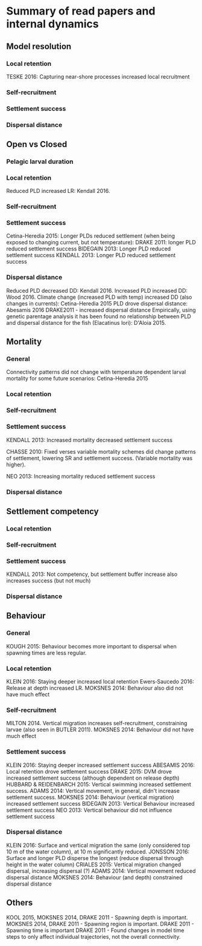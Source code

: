 # Summary of read papers and internal dynamics

## Model resolution

### Local retention

TESKE 2016: Capturing near-shore processes increased local recruitment

### Self-recruitment


### Settlement success


### Dispersal distance



## Open vs Closed

### Pelagic larval duration

### Local retention
Reduced PLD increased LR: Kendall 2016.

### Self-recruitment



### Settlement success

Cetina-Heredia 2015: Longer PLDs reduced settlement (when being exposed to changing current, but not temperature):
DRAKE 2011: longer PLD reduced settlement success
BIDEGAIN 2013: Longer PLD reduced settlement success
KENDALL 2013: Longer PLD reduced settlement success

### Dispersal distance

Reduced PLD decreased DD: Kendall 2016.
Increased PLD increased DD: Wood 2016.
Climate change (increased PLD with temp) increased DD (also changes in currents): Cetina-Heredia 2015
PLD drove dispersal distance: Abesamis 2016
DRAKE2011 - increased dispersal distance
Empirically, using genetic parentage analysis it has been found no relationship between PLD and dispersal distance for the fish (Elacatinus lori): D'Aloia 2015.

## Mortality

### General

Connectivity patterns did not change with temperature dependent larval mortality for some future scenarios: Cetina-Heredia 2015

### Local retention

### Self-recruitment

### Settlement success

KENDALL 2013: Increased mortality decreased settlement success

CHASSE 2010: Fixed verses variable mortality schemes did change patterns of settlement, lowering SR and settlement success. (Variable mortality was higher).

NEO 2013: Increasing mortality reduced settlement success

### Dispersal distance

## Settlement competency

### Local retention

### Self-recruitment

### Settlement success

KENDALL 2013: Not competency, but settlement buffer increase also increases success (but not much)

### Dispersal distance

## Behaviour

### General

KOUGH 2015: Behaviour becomes more important to dispersal when spawning times are less regular.

### Local retention

KLEIN 2016: Staying deeper increased local retention
Ewers‐Saucedo 2016: Release at depth increased LR.
MOKSNES 2014: Behaviour also did not have much effect

### Self-recruitment

MILTON 2014. Vertical migration increases self-recruitment, constraining larvae (also seen in BUTLER 2011).
MOKSNES 2014: Behaviour did not have much effect

### Settlement success

KLEIN 2016: Staying deeper increased settlement success
ABESAMIS 2016: Local retention drove settlement success
DRAKE 2015: DVM drove increased settlement success (although dependent on release depth)
HUBBARD & REIDENBARCH 2015: Vertical swimming increased settlement success.
ADAMS 2014: Vertical movement, in general, didn't increase settlement success.
MOKSNES 2014: Behaviour (vertical migration) increased settlement success
BIDEGAIN 2013: Vertical Behaviour increased settlement success
NEO 2013: Vertical behaviour did not influence settlement success


### Dispersal distance

KLEIN 2016: Surface and vertical migration the same (only considered top 10 m of the water column), at 10 m significantly reduced.
JONSSON 2016: Surface and longer PLD disperse the longest (reduce dispersal through height in the water column)
CRIALES 2015: Vertical migration changed dispersal, increasing dispersal (?)
ADAMS 2014: Vertical movement reduced dispersal distance
MOKSNES 2014: Behaviour (and depth) constrained dispersal distance

## Others

KOOL 2015, MOKSNES 2014, DRAKE 2011 - Spawning depth is important.
MOKSNES 2014, DRAKE 2011 - Spawning region is important.
DRAKE 2011 - Spawning time is important
DRAKE 2011 - Found changes in model time steps to only affect individual trajectories, not the overall connectivity.
